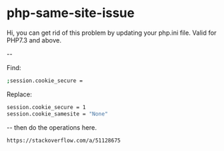 # php-same-site-issue

Hi, you can get rid of this problem by updating your php.ini file. Valid for PHP7.3 and above.

--

Find:
```bash
;session.cookie_secure =
```

Replace:
```bash
session.cookie_secure = 1
session.cookie_samesite = "None"
```
--
then do the operations here.

```bash
https://stackoverflow.com/a/51128675
```
